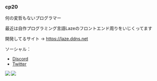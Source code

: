 ### cp20

何の変哲もないプログラマー 

最近は自作プログラミング言語Lazeのフロントエンド周りをいじくってます

開発してるサイト → https://laze.ddns.net

ソーシャル：
- [Discord](https://discord.com/users/446982915197501440)
- [Twitter](https://twitter.com/__cp20__)

<a href="https://github.com/anuraghazra/github-readme-stats">
  <img align="left" src="https://github-readme-stats.vercel.app/api?username=cp-20&count_private=true&show_icons=true" />
</a>
<a href="https://github.com/anuraghazra/github-readme-stats">
  <img align="left" src="https://github-readme-stats.vercel.app/api/top-langs/?username=cp-20" />
</a>
